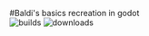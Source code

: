#Baldi's basics recreation in godot  
![builds](https://img.shields.io/github/actions/workflow/status/Download-user342/Baldi-Godot-Remakes/.github%2Fworkflows%2Fbuild_push_pr.yml?label=构建&branch=main&style=flat)
![downloads](https://img.shields.io/github/downloads/Download-user342/Baldi-Godot-Remakes/total)
